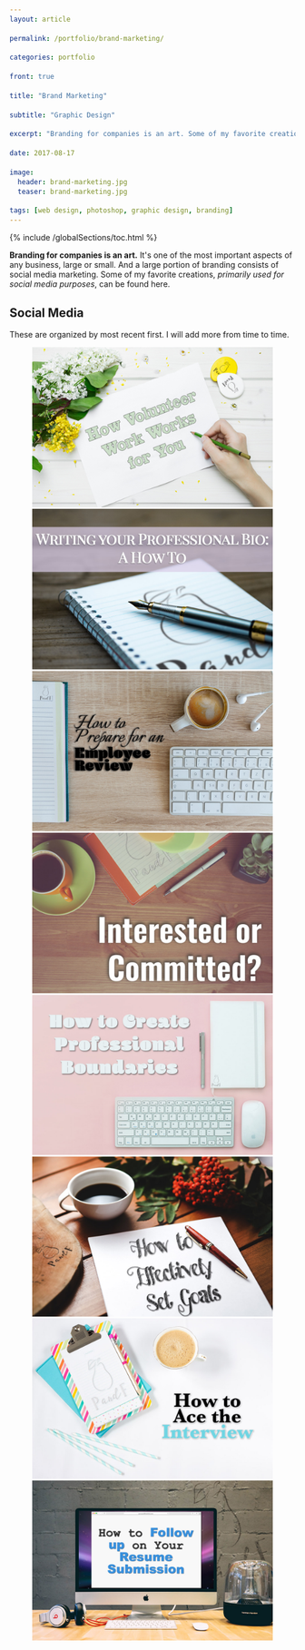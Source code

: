```yaml
---
layout: article

permalink: /portfolio/brand-marketing/

categories: portfolio

front: true

title: "Brand Marketing"

subtitle: "Graphic Design"

excerpt: "Branding for companies is an art. Some of my favorite creations for social media purposes can be found here."

date: 2017-08-17

image: 
  header: brand-marketing.jpg
  teaser: brand-marketing.jpg
  
tags: [web design, photoshop, graphic design, branding]
---
```


{% include /globalSections/toc.html %}

**Branding for companies is an art.** It's one of the most important aspects of any business, large or small. And a large portion of branding consists of social media marketing. Some of my favorite creations, *primarily used for social media purposes*, can be found here.

## Social Media 

These are organized by most recent first. I will add more from time to time.

<figure class="half">
  <a href="/assets/images/post-brand-marketing/how-volunteer-work-works.jpg" title="Pare and Flourish - How Volunteer Work Works"><img src="/assets/images/post-brand-marketing/how-volunteer-work-works.jpg" alt="Pare and Flourish - how Volunteer Work Works"></a>
  <a href="/assets/images/post-brand-marketing/writing-professional-bio.jpg" title="Pare and Flourish - Writing a Professional Bio"><img src="/assets/images/post-brand-marketing/writing-professional-bio.jpg" alt="Pare and Flourish - Writing a Professional Bio"></a>
  <a href="/assets/images/post-brand-marketing/how-to-prepare-for-an-employee-review.jpg" title="Pare and Flourish - how to Prepare for an Employee Review"><img src="/assets/images/post-brand-marketing/how-to-prepare-for-an-employee-review.jpg" alt="Pare and Flourish - How to Prepare for an Employee Review"></a>
  <a href="/assets/images/post-brand-marketing/interested-or-committed.jpg" title="Pare and Flourish - Interested or Committed"><img src="/assets/images/post-brand-marketing/interested-or-committed.jpg" alt="Pare and Flourish - interested or Committed"></a>
  <a href="/assets/images/post-brand-marketing/how-to-create-professional-boundaries.jpg" title="Pare and Flourish - How to Create Professional Boundaries"><img src="/assets/images/post-brand-marketing/how-to-create-professional-boundaries.jpg" alt="Pare and Flourish - How to Create Professional Boundaries"></a>
  <a href="/assets/images/post-brand-marketing/effectively-set-goals.jpg" title="Pare and Flourish - Effectively Set Goals"><img src="/assets/images/post-brand-marketing/effectively-set-goals.jpg" alt="Pare and Flourish - Effectively Set Goals"></a>
  <a href="/assets/images/post-brand-marketing/ace-interview.jpg" title="Pare and Flourish - Ace Interview"><img src="/assets/images/post-brand-marketing/ace-interview.jpg" alt="Pare and Flourish - Ace Interview"></a>
  <a href="/assets/images/post-brand-marketing/resume-follow-up.jpg" title="Pare and Flourish - Resume Follow Up"><img src="/assets/images/post-brand-marketing/resume-follow-up.jpg" alt="Pare and Flourish - Resume Follow Up"></a>
</figure>
